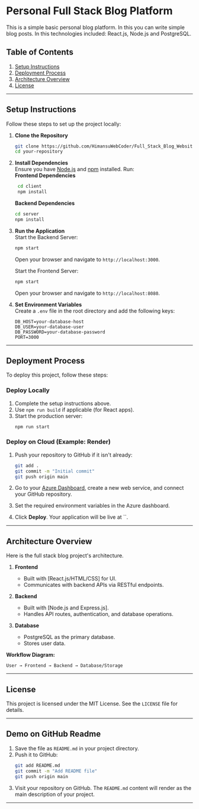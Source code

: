 # Personal Full Stack Blog Platform

This is a simple basic personal blog platform. In this you can write simple blog posts. In this technologies included: React.js, Node.js and PostgreSQL.

## Table of Contents
1. [Setup Instructions](#setup-instructions)
2. [Deployment Process](#deployment-process)
3. [Architecture Overview](#architecture-overview)
4. [License](#license)

---

## Setup Instructions

Follow these steps to set up the project locally:

1. **Clone the Repository**  
   ```bash
   git clone https://github.com/HimansuWebCoder/Full_Stack_Blog_Website.git
   cd your-repository
   ```

2. **Install Dependencies**  
   Ensure you have [Node.js](https://nodejs.org/) and [npm](https://www.npmjs.com/) installed. Run:  
   **Frontend Dependencies**
   ```bash
    cd client
    npm install
    ```
   **Backend Dependencies**
    ```bash
    cd server
    npm install
    ```

3. **Run the Application**  
   Start the Backend Server:  
   ```bash
   npm start
   ```
   Open your browser and navigate to `http://localhost:3000`.

   Start the Frontend Server:
   ```bash
   npm start
   ``` 
   Open your browser and navigate to `http://localhost:8080`.

4. **Set Environment Variables**  
   Create a `.env` file in the root directory and add the following keys:  
   ```env
   DB_HOST=your-database-host
   DB_USER=your-database-user
   DB_PASSWORD=your-database-password
   PORT=3000
   ```
---

## Deployment Process

To deploy this project, follow these steps:

### Deploy Locally
1. Complete the setup instructions above.  
2. Use `npm run build` if applicable (for React apps).  
3. Start the production server:  
   ```bash
   npm run start
   ```

### Deploy on Cloud (Example: Render)
1. Push your repository to GitHub if it isn't already:  
   ```bash
   git add .
   git commit -m "Initial commit"
   git push origin main
   ```

2. Go to your [Azure Dashboard](https://azure.microsoft.com/en-us/), create a new web service, and connect your GitHub repository.

3. Set the required environment variables in the Azure dashboard.

4. Click **Deploy**. Your application will be live at ``.

---

## Architecture Overview

Here is the full stack blog project's architecture.

1. **Frontend**  
   * Built with [React.js/HTML/CSS] for UI.  
   * Communicates with backend APIs via RESTful endpoints.

2. **Backend**  
   * Built with [Node.js and Express.js].  
   * Handles API routes, authentication, and database operations.

3. **Database**  
   * PostgreSQL as the primary database.  
   * Stores user data.

**Workflow Diagram:**
```plaintext
User → Frontend → Backend → Database/Storage
```

---

## License

This project is licensed under the MIT License. See the `LICENSE` file for details.

---

## Demo on GitHub Readme

1. Save the file as `README.md` in your project directory.
2. Push it to GitHub:
   ```bash
   git add README.md
   git commit -m "Add README file"
   git push origin main
   ```
3. Visit your repository on GitHub. The `README.md` content will render as the main description of your project.

--- 
